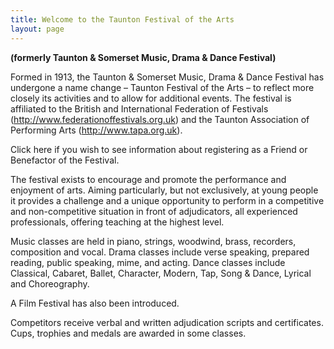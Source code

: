 ```yaml
---
title: Welcome to the Taunton Festival of the Arts
layout: page
---
```


**(formerly Taunton & Somerset Music, Drama & Dance Festival)**

Formed in 1913, the Taunton & Somerset Music, Drama & Dance Festival has undergone a name change – Taunton Festival of the Arts – to reflect more closely its activities and to allow for additional events. The festival is affiliated to the British and International Federation of Festivals (<http://www.federationoffestivals.org.uk>) and the Taunton Association of Performing Arts (<http://www.tapa.org.uk>).

Click here if you wish to see information about registering as a Friend or Benefactor of the Festival.

The festival exists to encourage and promote the performance and enjoyment of arts. Aiming particularly, but not exclusively, at young people it provides a challenge and a unique opportunity to perform in a competitive and non-competitive situation in front of adjudicators, all experienced professionals, offering teaching at the highest level.

Music classes are held in piano, strings, woodwind, brass, recorders, composition and vocal. Drama classes include verse speaking, prepared reading, public speaking, mime, and acting. Dance classes include Classical, Cabaret, Ballet, Character, Modern, Tap, Song & Dance, Lyrical and Choreography.

A Film Festival has also been introduced.

Competitors receive verbal and written adjudication scripts and certificates. Cups, trophies and medals are awarded in some classes.